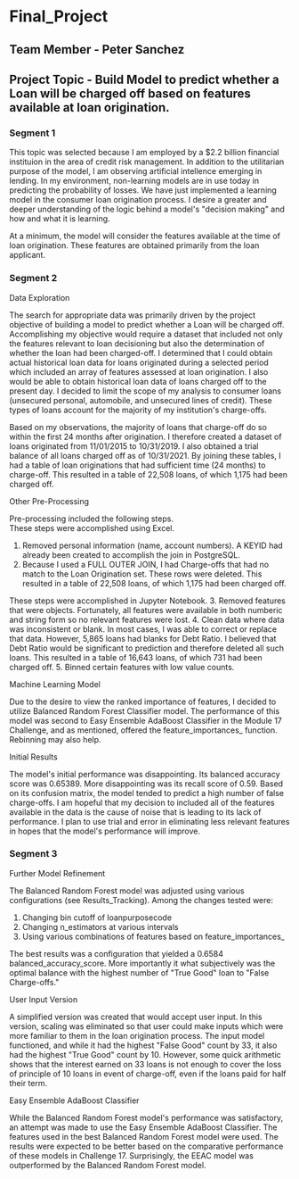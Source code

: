 # Final_Project

## Team Member - Peter Sanchez

## Project Topic - Build Model to predict whether a Loan will be charged off based on features available at loan origination. 

### Segment 1
 
This topic was selected because I am employed by a $2.2 billion financial instituion in the area of credit risk management.  In addition to the utilitarian purpose of the model, I am observing artificial intellence emerging in lending.  In my environment, non-learning models are in use today in predicting the probability of losses.  We have just implemented a learning model in the consumer loan origination process.  I desire a greater and deeper understanding of the logic behind a model's "decision making" and how and what it is learning.  

At a minimum, the model will consider the features available at the time of loan origination.  These features are obtained primarily from the loan applicant.  
### Segment 2 

Data Exploration

The search for appropriate data was primarily driven by the project objective of building a model to predict whether a Loan will be charged off. Accomplishing my objective would require a dataset that included not only the features relevant to loan decisioning but also the determination of whether the loan had been charged-off.  I determined that I could obtain actual historical loan data for loans originated during a selected period which included an array of features assessed at loan origination. I also would be able to obtain historical loan data of loans charged off to the present day. I decided to limit the scope of my analysis to consumer loans (unsecured personal, automobile, and unsecured lines of credit).  These types of loans account for the majority of my institution's charge-offs. 

Based on my observations, the majority of loans that charge-off do so within the first 24 months after origination.  I therefore created a dataset of loans originated from 11/01/2015 to 10/31/2019.  I also obtained a trial balance of all loans charged off as of 10/31/2021.  By joining these tables, I had a table of loan originations that had sufficient time (24 months) to charge-off.  This resulted in a table of 22,508 loans, of which 1,175 had been charged off.

Other Pre-Processing

Pre-processing included the following steps.  
These steps were accomplished using Excel.
1. Removed personal information (name, account numbers).  A KEYID had already been created to accomplish the join in PostgreSQL.
2. Because I used a FULL OUTER JOIN, I had Charge-offs that had no match to the Loan Origination set.  These rows were deleted.  This resulted in a table of 22,508 loans, of which 1,175 had been charged off.

These steps were accomplished in Jupyter Notebook.
3. Removed features that were objects. Fortunately, all features were available in both numberic and string form so no relevant features were lost.
4. Clean data where data was inconsistent or blank.  In most cases, I was able to correct or replace that data.  However, 5,865 loans had blanks for Debt Ratio.  I believed that Debt Ratio would be significant to prediction and therefore deleted all such loans. This resulted in a table of 16,643 loans, of which 731 had been charged off.
5. Binned certain features with low value counts. 

Machine Learning Model

Due to the desire to view the ranked importance of features, I decided to utilize Balanced Random Forest Classifier model. The performance of this model was second to Easy Ensemble AdaBoost Classifier in the Module 17 Challenge, and as mentioned, offered the feature_importances_ function.  Rebinning may also help. 

Initial Results

The model's initial performance was disappointing.  Its balanced accuracy score was 0.65389.  More disappointing was its recall score of 0.59.  Based on its confusion matrix, the model tended to predict a high number of false charge-offs.  I am hopeful that my decision to included all of the features available in the data is the cause of noise that is leading to its lack of performance.  I plan to use trial and error in eliminating less relevant features in hopes that the model's performance will improve. 

### Segment 3

Further Model Refinement

The Balanced Random Forest model was adjusted using various configurations (see Results_Tracking).  Among the changes tested were:
1. Changing bin cutoff of loanpurposecode
2. Changing n_estimators at various intervals
3. Using various combinations of features based on feature_importances_

The best results was a configuration that yielded a 0.6584 balanced_accuracy_score.  More importantly it what subjectively was the optimal balance with the highest number of "True Good" loan to "False Charge-offs."

User Input Version

A simplified version was created that would accept user input.  In this version, scaling was eliminated so that user could make inputs which were more familiar to them in the loan origination process.  The input model functioned, and while it had the highest "False Good" count by 33, it also had the highest "True Good" count by 10.  However, some quick arithmetic shows that the interest earned on 33 loans is not enough to cover the loss of principle of 10 loans in event of charge-off, even if the loans paid for half their term.

Easy Ensemble AdaBoost Classifier

While the Balanced Random Forest model's performance was satisfactory, an attempt was made to use the Easy Ensemble AdaBoost Classifier.  The features used in the best Balanced Random Forest model were used.  The results were expected to be better based on the comparative performance of these models in Challenge 17.  Surprisingly, the EEAC model was outperformed by the Balanced Random Forest model.


